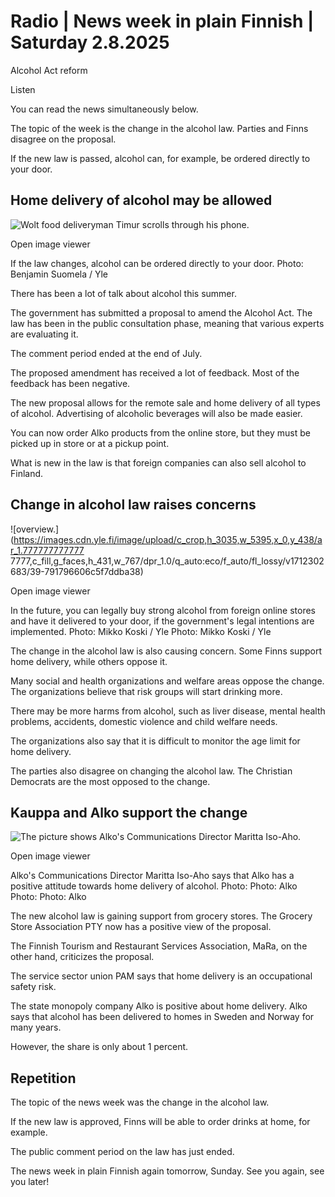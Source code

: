 # Radio | News week in plain Finnish | Saturday 2.8.2025

Alcohol Act reform

Listen

You can read the news simultaneously below.

The topic of the week is the change in the alcohol law. Parties and Finns disagree on the proposal.

If the new law is passed, alcohol can, for example, be ordered directly to your door.

## Home delivery of alcohol may be allowed

![Wolt food deliveryman Timur scrolls through his phone.](https://images.cdn.yle.fi/image/upload/c_crop,h_1500,w_2668,x_0,y_655/ar_1.777777777777777,c_fill,g_faces,h_431,w_767/dpr_1.0/q_auto:eco/f_auto/fl_lossy/v1637591789/39-882491619ba8aff282c)

Open image viewer

If the law changes, alcohol can be ordered directly to your door. Photo: Benjamin Suomela / Yle

There has been a lot of talk about alcohol this summer.

The government has submitted a proposal to amend the Alcohol Act. The law has been in the public consultation phase, meaning that various experts are evaluating it.

The comment period ended at the end of July.

The proposed amendment has received a lot of feedback. Most of the feedback has been negative.

The new proposal allows for the remote sale and home delivery of all types of alcohol. Advertising of alcoholic beverages will also be made easier.

You can now order Alko products from the online store, but they must be picked up in store or at a pickup point.

What is new in the law is that foreign companies can also sell alcohol to Finland.

## Change in alcohol law raises concerns

![overview.](https://images.cdn.yle.fi/image/upload/c_crop,h_3035,w_5395,x_0,y_438/ar_1.777777777777 7777,c_fill,g_faces,h_431,w_767/dpr_1.0/q_auto:eco/f_auto/fl_lossy/v1712302683/39-791796606c5f7ddba38)

Open image viewer

In the future, you can legally buy strong alcohol from foreign online stores and have it delivered to your door, if the government's legal intentions are implemented. Photo: Mikko Koski / Yle Photo: Mikko Koski / Yle

The change in the alcohol law is also causing concern. Some Finns support home delivery, while others oppose it.

Many social and health organizations and welfare areas oppose the change. The organizations believe that risk groups will start drinking more.

There may be more harms from alcohol, such as liver disease, mental health problems, accidents, domestic violence and child welfare needs.

The organizations also say that it is difficult to monitor the age limit for home delivery.

The parties also disagree on changing the alcohol law. The Christian Democrats are the most opposed to the change.

## Kauppa and Alko support the change

![The picture shows Alko's Communications Director Maritta Iso-Aho. ](https://images.cdn.yle.fi/image/upload/c_crop,h_2964,w_5295,x_0,y_110/ar_1.777777777777777,c_fill,g_faces,h_431,w_767/dpr_1.0/q_auto:eco/f_auto/fl_lossy/v1753187112/39-1496972687f815855407)

Open image viewer

Alko's Communications Director Maritta Iso-Aho says that Alko has a positive attitude towards home delivery of alcohol. Photo: Photo: Alko Photo: Photo: Alko

The new alcohol law is gaining support from grocery stores. The Grocery Store Association PTY now has a positive view of the proposal.

The Finnish Tourism and Restaurant Services Association, MaRa, on the other hand, criticizes the proposal.

The service sector union PAM says that home delivery is an occupational safety risk.

The state monopoly company Alko is positive about home delivery. Alko says that alcohol has been delivered to homes in Sweden and Norway for many years.

However, the share is only about 1 percent.

## Repetition

The topic of the news week was the change in the alcohol law.

If the new law is approved, Finns will be able to order drinks at home, for example.

The public comment period on the law has just ended.

The news week in plain Finnish again tomorrow, Sunday. See you again, see you later!
